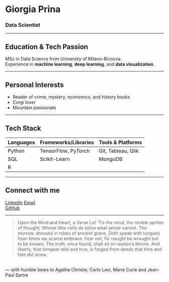 # Giorgia Prina
### Data Scientist

---

## Education & Tech Passion  
MSc in Data Science from University of Milano-Bicocca.  
Experience in **machine learning**, **deep learning**, and **data visualization**.

---

## Personal Interests  
- Reader of crime, mystery, economics, and history books  
- Corgi lover  
- Mountain passionate

---

## Tech Stack

| Languages     | Frameworks/Libraries     | Tools & Platforms   |
|---------------|--------------------------|----------------------|
| Python        | TensorFlow, PyTorch      | Git, Tableau, Qlik   |
| SQL           | Scikit-Learn             | MongoDB              |
| R             |                          |                      |


---

## Connect with me  
[LinkedIn](https://www.linkedin.com/in/giorgia-prina/)
[Email](mailto:giorgiaprina2@gmail.com)  
[GitHub](https://github.com/gpkal)

---

> Upon the Mind and Heart, a Verse
Lo! 'Tis the mind, the nimble sprites of thought,
Whose little cells do solve what sense cannot.
The morrow, dressed in robes of ancient grace,
Doth speak with tongues from times we scarce embrace.
Fear not, for naught be wrought but to be known;
The truth, once found, shall sit on reason’s throne.
And liberty, that tempest wild and true,
Is forged from deeds that time and fate did strew.
<br>
— with humble bows to Agatha Christie, Carlo Levi, Marie Curie and Jean-Paul Sartre

